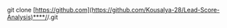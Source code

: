 git clone [https://github.com](https://github.com/Kousalya-28/Lead-Score-Analysis)****/<your username>/<your repository name>.git 
